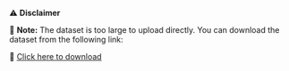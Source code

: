 ⚠️ **Disclaimer**

🚨 **Note:** The dataset is too large to upload directly. You can download the dataset from the following link:

🔗 [Click here to download](https://drive.google.com/file/d/1xr3VkhG0KECO4zsPboHuFsGgjV_ssIEc/view)
